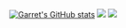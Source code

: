 [![Garret's GitHub stats](https://github-readme-stats.vercel.app/api?username=OKEnterprises)](https://github.com/anuraghazra/github-readme-stats)
![](https://raw.githubusercontent.com/OKEnterprises/github-stats/master/generated/overview.svg#gh-dark-mode-only)
![](https://raw.githubusercontent.com/OKEnterprises/github-stats/master/generated/overview.svg#gh-light-mode-only)

